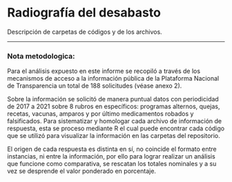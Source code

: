 # Radiografía del desabasto

Descripción de carpetas de códigos y de los archivos.


------------------------------------------------------------------------------------------------------------------------------
### Nota metodologica:

Para el análisis expuesto en este informe se recopiló a través de los mecanismos de acceso a la información pública de la Plataforma Nacional de Transparencia un total de 188 solicitudes (véase anexo 2).

Sobre la información se solicitó de manera puntual datos con periodicidad de 2017 a 2021 sobre 8 rubros en específicos: programas alternos, quejas, recetas, vacunas, amparos y por último medicamentos robados y falsificados. Para sistematizar y homologar cada archivo de información de respuesta, esta se proceso mediante R el cual puede encontrar cada código que se utilizó para visualizar la información en las carpetas del repositorio.

El origen de cada respuesta es distinta en sí, no coincide el formato entre instancias, ni entre la información, por ello para lograr realizar un análisis que funcione como comparativa, se rescatan los totales nominales y a su vez se desprende el valor ponderado en porcentaje.
